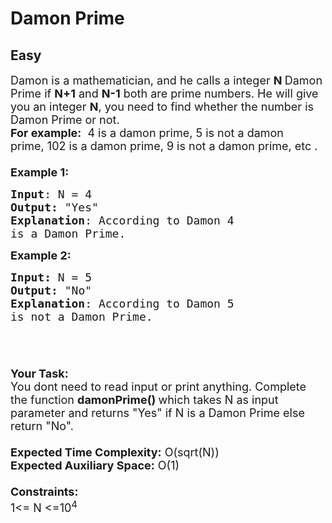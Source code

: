 # Damon Prime
## Easy
<div class="problems_problem_content__Xm_eO"><p><span style="font-size: 18px;">Damon is a mathematician, and he calls a integer <strong>N </strong>Damon Prime if <strong>N+1</strong> and <strong>N-1</strong> both are prime numbers. He will give you an integer <strong>N</strong>, you need to find whether the number is Damon Prime or not.&nbsp;&nbsp;<br><strong>For example:</strong>&nbsp; 4 is a damon prime, 5&nbsp;is not a damon prime,&nbsp;102&nbsp;is a damon prime, 9 is not a damon prime, etc .&nbsp;<br><br><strong>Example 1:</strong></span></p>
<pre><span style="font-size: 18px;"><strong>Input</strong>: N = 4
<strong>Output:</strong>&nbsp;"Yes"&nbsp;
<strong>Explanation</strong>: According to Damon 4
is a Damon Prime.
</span></pre>
<p><span style="font-size: 18px;"><strong>Example 2:</strong></span></p>
<pre><span style="font-size: 18px;"><strong>Input: </strong>N = 5
<strong>Output:&nbsp;</strong>"No"
<strong>Explanation</strong>: According to Damon 5
is not a Damon Prime. 

</span></pre>
<p><br><span style="font-size: 18px;"><strong>Your Task:&nbsp;&nbsp;</strong><br>You dont need to read input or print anything. Complete the function <strong>damonPrime()&nbsp;</strong>which takes N&nbsp;as input parameter and returns "Yes"&nbsp;if N&nbsp;is a Damon Prime&nbsp;else return "No".<br><br><strong>Expected Time Complexity:</strong> O(sqrt(N))<br><strong>Expected Auxiliary Space:</strong> O(1)<br><br><strong>Constraints:</strong><br>1&lt;= N&nbsp;&lt;=10<sup>4</sup></span></p></div>